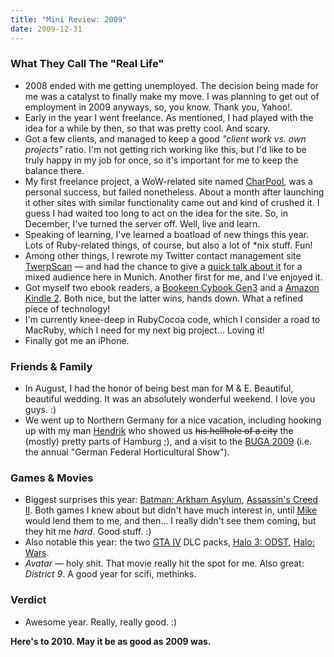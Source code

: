 ```yaml
---
title: "Mini Review: 2009"
date: 2009-12-31
---
```


### What They Call The "Real Life"

* 2008 ended with me getting unemployed. The decision being made for me was a catalyst to finally make my move. I was planning to get out of employment in 2009 anyways, so, you know. Thank you, Yahoo!.
* Early in the year I went freelance. As mentioned, I had played with the idea for a while by then, so that was pretty cool. And scary.
* Got a few clients, and managed to keep a good _"client work vs. own projects"_ ratio. I'm not getting rich working like this, but I'd like to be truly happy in my job for once, so it's important for me to keep the balance there.
* My first freelance project, a WoW-related site named [CharPool][1], was a personal success, but failed nonetheless. About a month after launching it other sites with similar functionality came out and kind of crushed it. I guess I had waited too long to act on the idea for the site. So, in December, I've turned the server off. Well, live and learn.
* Speaking of learning, I've learned a boatload of new things this year. Lots of Ruby-related things, of course, but also a lot of *nix stuff. Fun!
* Among other things, I rewrote my Twitter contact management site [TwerpScan][2] — and had the chance to give a [quick talk about it][3] for a mixed audience here in Munich. Another first for me, and I've enjoyed it.
* Got myself two ebook readers, a [Bookeen Cybook Gen3][4] and a [Amazon Kindle 2][5]. Both nice, but the latter wins, hands down. What a refined piece of technology!
* I'm currently knee-deep in RubyCocoa code, which I consider a road to MacRuby, which I need for my next big project… Loving it!
* Finally got me an iPhone.


### Friends & Family

* In August, I had the honor of being best man for M & E. Beautiful, beautiful wedding. It was an absolutely wonderful weekend. I love you guys. :)
* We went up to Northern Germany for a nice vacation, including hooking up with my man [Hendrik][6] who showed us <del>his hellhole of a city</del> the (mostly) pretty parts of Hamburg ;), and a visit to the [BUGA 2009][7] (i.e. the annual "German Federal Horticultural Show").


### Games & Movies

* Biggest surprises this year: [Batman: Arkham Asylum][8], [Assassin's Creed II][9]. Both games I knew about but didn't have much interest in, until [Mike][10] would lend them to me, and then… I really didn't see them coming, but they hit me _hard_. Good stuff. :)
* Also notable this year: the two [GTA IV][11] DLC packs, [Halo 3: ODST][12], [Halo: Wars][13].
* _Avatar_ — holy shit. That movie really hit the spot for me. Also great: _District 9_. A good year for scifi, methinks.


### Verdict

* Awesome year. Really, really good. :)

**Here's to 2010. May it be as good as 2009 was.**


[1]: http://blog.zottmann.org/post/210093564/charpool-has-launched-theres-a-new-wow-site-in-town
[2]: http://twerpscan.com
[3]: http://blog.zottmann.org/post/212896563/twittwoch-munchen
[4]: http://blog.zottmann.org/post/210093545/review-bookeen-cybook-gen3
[5]: http://bit.ly/7ocEhe
[6]: http://hmans.net
[7]: http://www.buga-2009.de/en/
[8]: http://www.eurogamer.net/game/batman-arkham-asylum-xbox360
[9]: http://www.eurogamer.net/game/assassins-creed-2-xbox360
[10]: http://mikewest.org
[11]: http://www.eurogamer.net/game/grand-theft-auto-4-xbox360
[12]: http://www.eurogamer.net/game/halo-3-odst-xbox360
[13]: http://www.eurogamer.net/game/halo-wars-xbox360

